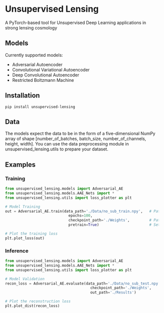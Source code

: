 # Unsupervised Lensing
A PyTorch-based tool for Unsupervised Deep Learning applications in strong lensing cosmology

## Models

Currently supported models:

* Adversarial Autoencoder
* Convolutional Variational Autoencoder
* Deep Convolutional Autoencoder
* Restricted Boltzmann Machine

## Installation

```shell
pip install unsupervised-lensing
```

## Data

The models expect the data to be in the form of a five-dimensional NumPy array of shape [number_of_batches, batch_size, number_of_channels, height, width]. You can use the data preprocessing module in unsupervised_lensing.utils to prepare your dataset.

## Examples

### Training

```python
from unsupervised_lensing.models import Adversarial_AE
from unsupervised_lensing.models.AAE_Nets import *
from unsupervised_lensing.utils import loss_plotter as plt

# Model Training
out = Adversarial_AE.train(data_path='./Data/no_sub_train.npy',   # Path to training dataset
                             epochs=100,
                             checkpoint_path='./Weights',         # Path to store model weights
                             pretrain=True)                       # Set True for transfer learning

# Plot the training loss
plt.plot_loss(out)
```

### Inference

```python
from unsupervised_lensing.models import Adversarial_AE
from unsupervised_lensing.models.AAE_Nets import *
from unsupervised_lensing.utils import loss_plotter as plt

# Model Validation
recon_loss = Adversarial_AE.evaluate(data_path='./Data/no_sub_test.npy',   # Path to validation dataset
                                       checkpoint_path='./Weights',        # Path to model weights
                                       out_path='./Results')               # Path to store reconstructed samples

# Plot the reconstruction loss
plt.plot_dist(recon_loss)
```

